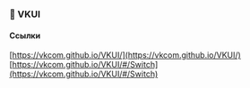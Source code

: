 ### 🌄 VKUI

#### Ссылки

[https://vkcom.github.io/VKUI/](https://vkcom.github.io/VKUI/)
[https://vkcom.github.io/VKUI/#/Switch](https://vkcom.github.io/VKUI/#/Switch)
